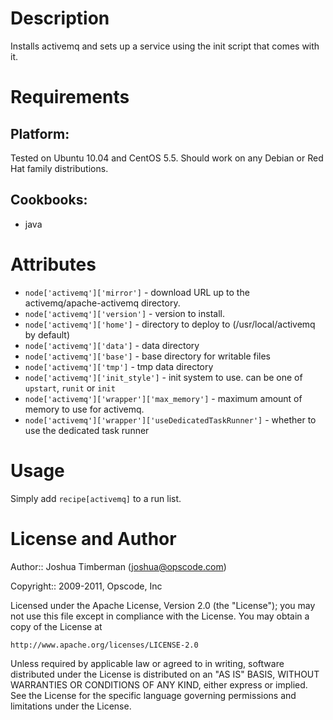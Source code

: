 Description
===========

Installs activemq and sets up a service using the init script that comes with it.

Requirements
============

## Platform:

Tested on Ubuntu 10.04 and CentOS 5.5. Should work on any Debian or Red Hat family distributions.

## Cookbooks:

* java

Attributes
==========

* `node['activemq']['mirror']` - download URL up to the activemq/apache-activemq directory.
* `node['activemq']['version']` - version to install.
* `node['activemq']['home']` - directory to deploy to (/usr/local/activemq by default)
* `node['activemq']['data']` - data directory
* `node['activemq']['base']` - base directory for writable files
* `node['activemq']['tmp']`  - tmp data directory
* `node['activemq']['init_style']` - init system to use. can be one of `upstart`, `runit` or `init`
* `node['activemq']['wrapper']['max_memory']` - maximum amount of memory to use for activemq.
* `node['activemq']['wrapper']['useDedicatedTaskRunner']` - whether to use the dedicated task runner

Usage
=====

Simply add `recipe[activemq]` to a run list.

License and Author
==================

Author:: Joshua Timberman (<joshua@opscode.com>)

Copyright:: 2009-2011, Opscode, Inc

Licensed under the Apache License, Version 2.0 (the "License");
you may not use this file except in compliance with the License.
You may obtain a copy of the License at

    http://www.apache.org/licenses/LICENSE-2.0

Unless required by applicable law or agreed to in writing, software
distributed under the License is distributed on an "AS IS" BASIS,
WITHOUT WARRANTIES OR CONDITIONS OF ANY KIND, either express or implied.
See the License for the specific language governing permissions and
limitations under the License.
